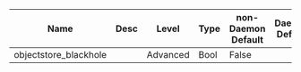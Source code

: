 | Name | Desc | Level | Type | non-Daemon Default | Daemon Default | Min | Max | Valid Values | verbatim | See also | Flags | Services | Validator | Long Desc | Tags |
| --- | --- | --- | --- | --- | --- | --- | --- | --- | --- | --- | --- | --- | --- | --- | --- |
| <span id="SP_objectstore_blackhole">objectstore_blackhole</span> |   | Advanced | Bool | False |  |  |  |  |  |  |  |  |  |  |  |
